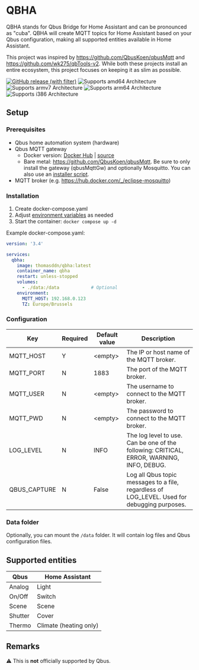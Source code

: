 # QBHA
QBHA stands for Qbus Bridge for Home Assistant and can be pronounced as "cuba". QBHA will create MQTT topics for Home Assistant based on your Qbus configuration, making all supported entities available in Home Assistant.

This project was inspired by https://github.com/QbusKoen/qbusMqtt and https://github.com/wk275/qbTools-v2. While both these projects install an entire ecosystem, this project focuses on keeping it as slim as possible.

[![GitHub release (with filter)][releases-shield]][releases]
![Supports amd64 Architecture][amd64-shield]
![Supports armv7 Architecture][armv7-shield]
![Supports arm64 Architecture][arm64-shield]
![Supports i386 Architecture][i386-shield]


## Setup

### Prerequisites
- Qbus home automation system (hardware)
- Qbus MQTT gateway
  - Docker version: [Docker Hub](https://hub.docker.com/r/thomasddn/qbusmqtt) | [source](https://github.com/thomasddn/qbusmqtt)
  - Bare metal: https://github.com/QbusKoen/qbusMqtt. Be sure to only install the gateway (qbusMqttGw) and optionally Mosquitto. You can also use an [installer script](https://github.com/QbusKoen/QbusMqtt-installer).
- MQTT broker (e.g. https://hub.docker.com/_/eclipse-mosquitto)

### Installation

1. Create docker-compose.yaml
1. Adjust [environment variables](#configuration) as needed
1. Start the container:  `docker compose up -d`

Example docker-compose.yaml:

```yaml
version: '3.4'

services:
  qbha:
    image: thomasddn/qbha:latest
    container_name: qbha
    restart: unless-stopped
    volumes:
      - ./data:/data            # Optional
    environment:
      MQTT_HOST: 192.168.0.123
      TZ: Europe/Brussels
```

### Configuration

| Key | Required | Default value | Description |
| --- | --- | --- | --- |
| MQTT_HOST | Y | \<empty> | The IP or host name of the MQTT broker. |
| MQTT_PORT | N | 1883 | The port of the MQTT broker. |
| MQTT_USER | N | \<empty> | The username to connect to the MQTT broker. |
| MQTT_PWD | N | \<empty> | The password to connect to the MQTT broker. |
| LOG_LEVEL | N | INFO | The log level to use. Can be one of the following: CRITICAL, ERROR, WARNING, INFO, DEBUG. |
| QBUS_CAPTURE | N | False | Log all Qbus topic messages to a file, regardless of LOG_LEVEL. Used for debugging purposes. |

### Data folder

Optionally, you can mount the `/data` folder. It will contain log files and Qbus configuration files.

## Supported entities

| Qbus | Home Assistant |
| --- | --- |
| Analog | Light |
| On/Off | Switch |
| Scene | Scene |
| Shutter | Cover |
| Thermo | Climate (heating only) |

## Remarks
:warning: This is **not** officially supported by Qbus.



[releases-shield]: https://img.shields.io/github/v/release/thomasddn/qbha
[amd64-shield]: https://img.shields.io/badge/amd64-yes-green.svg
[armv7-shield]: https://img.shields.io/badge/armv7-yes-green.svg
[arm64-shield]: https://img.shields.io/badge/arm64-yes-green.svg
[i386-shield]: https://img.shields.io/badge/i386-yes-green.svg
[releases]: https://github.com/thomasddn/qbha/releases
